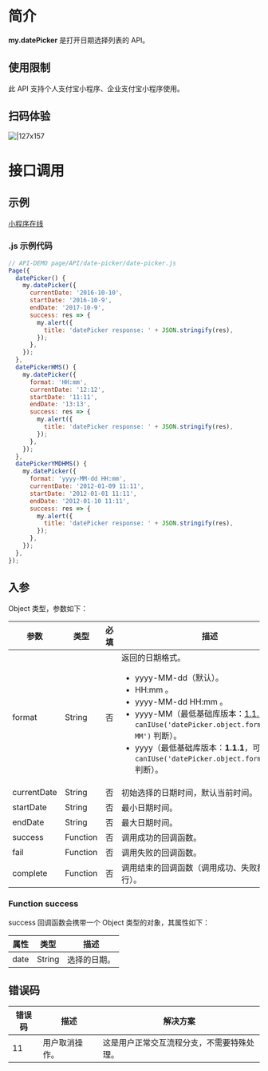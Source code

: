 # 简介

**my.datePicker** 是打开日期选择列表的 API。

## 使用限制

此 API 支持个人支付宝小程序、企业支付宝小程序使用。

## 扫码体验

![|127x157](https://gw.alipayobjects.com/zos/skylark-tools/public/files/8652e218e6d945058e66d1fd2eafc101.jpeg#align=left&display=inline&height=157&margin=%5Bobject%20Object%5D&originHeight=157&originWidth=127&status=done&style=none&width=127)

# 接口调用

## 示例

[小程序在线](https://opendocs.alipay.com/openbox/mini/opendocs/date-picker?view=preview&defaultPage=pages/index/index&defaultOpenedFiles=pages/index/index&theme=light)

### .js 示例代码

```javascript
// API-DEMO page/API/date-picker/date-picker.js
Page({
  datePicker() {
    my.datePicker({
      currentDate: '2016-10-10',
      startDate: '2016-10-9',
      endDate: '2017-10-9',
      success: res => {
        my.alert({
          title: 'datePicker response: ' + JSON.stringify(res),
        });
      },
    });
  },
  datePickerHMS() {
    my.datePicker({
      format: 'HH:mm',
      currentDate: '12:12',
      startDate: '11:11',
      endDate: '13:13',
      success: res => {
        my.alert({
          title: 'datePicker response: ' + JSON.stringify(res),
        });
      },
    });
  },
  datePickerYMDHMS() {
    my.datePicker({
      format: 'yyyy-MM-dd HH:mm',
      currentDate: '2012-01-09 11:11',
      startDate: '2012-01-01 11:11',
      endDate: '2012-01-10 11:11',
      success: res => {
        my.alert({
          title: 'datePicker response: ' + JSON.stringify(res),
        });
      },
    });
  },
});
```

## 入参

Object 类型，参数如下：

| **参数** | **类型** | **必填** | **描述** |
| --- | --- | --- | --- |
| format | String | 否 | 返回的日期格式。<br /><ul><li>yyyy-MM-dd（默认）。</li><li>HH:mm 。</li><li>yyyy-MM-dd HH:mm 。</li><li>yyyy-MM（最低基础库版本：[1.1.1](https://opendocs.alipay.com/mini/framework/compatibility)，可通过 `canIUse('datePicker.object.format.yyyy-MM')` 判断）。</li><li>yyyy（最低基础库版本：<b>1.1.1</b>，可通过 `canIUse('datePicker.object.format.yyyy')` 判断）。</li></ul> |
| currentDate | String | 否 | 初始选择的日期时间，默认当前时间。 |
| startDate | String | 否 | 最小日期时间。 |
| endDate | String | 否 | 最大日期时间。 |
| success | Function | 否 | 调用成功的回调函数。 |
| fail | Function | 否 | 调用失败的回调函数。 |
| complete | Function | 否 | 调用结束的回调函数（调用成功、失败都会执行）。 |

### Function success

success 回调函数会携带一个 Object 类型的对象，其属性如下：

| **属性** | **类型** | **描述**     |
| -------- | -------- | ------------ |
| date     | String   | 选择的日期。 |

## 错误码

| **错误码** | **描述**       | **解决方案**                               |
| ---------- | -------------- | ------------------------------------------ |
| 11         | 用户取消操作。 | 这是用户正常交互流程分支，不需要特殊处理。 |
